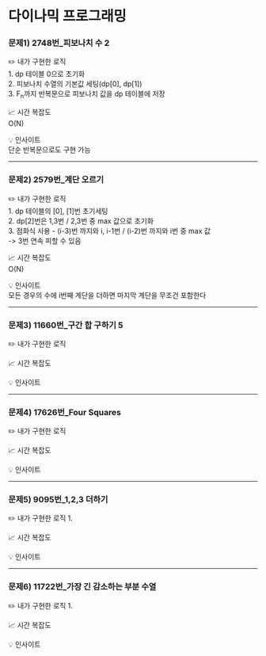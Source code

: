 # 다이나믹 프로그래밍

### 문제1) 2748번_피보나치 수 2
✏️ 내가 구현한 로직
<br>1. dp 테이블 0으로 초기화
<br>2. 피보나치 수열의 기본값 세팅(dp[0], dp[1])
<br>3. F<sub>n</sub>까지 반복문으로 피보나치 값을 dp 테이블에 저장

📈 시간 복잡도
<br>O(N)

💡 인사이트
<br>단순 반복문으로도 구현 가능

---
### 문제2) 2579번_계단 오르기
✏️ 내가 구현한 로직
<br>1. dp 테이블의 [0], [1]번 초기세팅
<br>2. dp[2]번은 1,3번 / 2,3번 중 max 값으로 초기화
<br>3. 점화식 사용 - (i-3)번 까지와 i, i-1번 / (i-2)번 까지와 i번 중 max 값
<br>-> 3번 연속 피할 수 있음 

📈 시간 복잡도
<br>O(N)

💡 인사이트
<br>모든 경우의 수에 i번째 계단을 더하면 마지막 계단을 무조건 포함한다

---
### 문제3) 11660번_구간 합 구하기 5
✏️ 내가 구현한 로직
<br>

📈 시간 복잡도
<br>

💡 인사이트
<br>

---

### 문제4) 17626번_Four Squares
✏️ 내가 구현한 로직
<br>

📈 시간 복잡도
<br>

💡 인사이트
<br>

---
### 문제5) 9095번_1,2,3 더하기
✏️ 내가 구현한 로직
1.  

📈 시간 복잡도
<br>

💡 인사이트
<br>

---
### 문제6) 11722번_가장 긴 감소하는 부분 수열
✏️ 내가 구현한 로직
1. 

📈 시간 복잡도
<br>

💡 인사이트
<br>